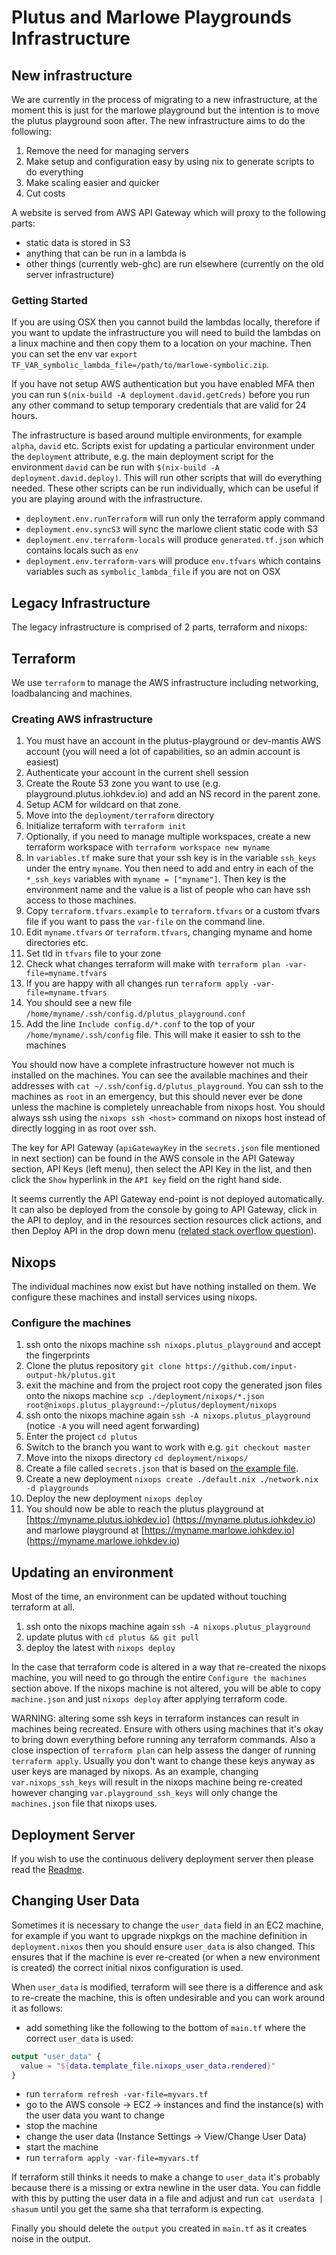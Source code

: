 # Plutus and Marlowe Playgrounds Infrastructure

## New infrastructure

We are currently in the process of migrating to a new infrastructure, at the moment this is just for the marlowe playground but the intention is to move the plutus playground soon after. The new infrastructure aims to do the following:

1. Remove the need for managing servers
2. Make setup and configuration easy by using nix to generate scripts to do everything
3. Make scaling easier and quicker
4. Cut costs

A website is served from AWS API Gateway which will proxy to the following parts:

* static data is stored in S3
* anything that can be run in a lambda is
* other things (currently web-ghc) are run elsewhere (currently on the old server infrastructure)

### Getting Started

If you are using OSX then you cannot build the lambdas locally, therefore if you want to update the infrastructure you will need to build the lambdas on a linux machine and then copy them to a location on your machine. Then you can set the env var `export TF_VAR_symbolic_lambda_file=/path/to/marlowe-symbolic.zip`.

If you have not setup AWS authentication but you have enabled MFA then you can run `$(nix-build -A deployment.david.getCreds)` before you run any other command to setup temporary credentials that are valid for 24 hours.

The infrastructure is based around multiple environments, for example `alpha`, `david` etc. Scripts exist for updating a particular environment under the `deployment` attribute, e.g. the main deployment script for the environment `david` can be run with `$(nix-build -A deployment.david.deploy)`. This will run other scripts that will do everything needed. These other scripts can be run individually, which can be useful if you are playing around with the infrastructure.

* `deployment.env.runTerraform` will run only the terraform apply command
* `deployment.env.syncS3` will sync the marlowe client static code with S3
* `deployment.env.terraform-locals` will produce `generated.tf.json` which contains locals such as `env`
* `deployment.env.terraform-vars` will produce `env.tfvars` which contains variables such as `symbolic_lambda_file` if you are not on OSX

## Legacy Infrastructure

The legacy infrastructure is comprised of 2 parts, terraform and nixops:

## Terraform

We use `terraform` to manage the AWS infrastructure including networking, loadbalancing and machines.

### Creating AWS infrastructure

1. You must have an account in the plutus-playground or dev-mantis AWS account (you will need a lot of capabilities, so an admin account is easiest)
2. Authenticate your account in the current shell session
3. Create the Route 53 zone you want to use (e.g. playground.plutus.iohkdev.io) and add an NS record in the parent zone.
4. Setup ACM for wildcard on that zone.
5. Move into the `deployment/terraform` directory
6. Initialize terraform with `terraform init`
7. Optionally, if you need to manage multiple workspaces, create a new terraform workspace with `terraform workspace new myname`
8. In `variables.tf` make sure that your ssh key is in the variable `ssh_keys` under the entry `myname`. You then need to add and entry in each of the `*_ssh_keys` variables with `myname = ["myname"]`. Then key is the environment name and the value is a list of people who can have ssh access to those machines.
9. Copy `terraform.tfvars.example` to `terraform.tfvars` or a custom tfvars file if you want to pass the `var-file` on the command line.
10. Edit `myname.tfvars` or `terraform.tfvars`, changing myname and home directories etc.
11. Set tld in `tfvars` file to your zone
12. Check what changes terraform will make with `terraform plan -var-file=myname.tfvars`
13. If you are happy with all changes run `terraform apply -var-file=myname.tfvars`
14. You should see a new file `/home/myname/.ssh/config.d/plutus_playground.conf`
15. Add the line `Include config.d/*.conf` to the top of your `/home/myname/.ssh/config` file. This will make it easier to ssh to the machines

You should now have a complete infrastructure however not much is installed on the machines. You can see the available machines and their addresses with `cat ~/.ssh/config.d/plutus_playground`. You can ssh to the machines as `root` in an emergency, but this should never ever be done unless the machine is completely unreachable from
nixops host. You should always ssh using the `nixops ssh <host>` command on nixops host instead of directly logging in as root over ssh.

The key for API Gateway (`apiGatewayKey` in the `secrets.json` file mentioned in next section) can be found in the AWS console in the API Gateway section, API Keys (left menu), then select the API Key in the list, and then click the `Show` hyperlink in the `API key` field on the right hand side.

It seems currently the API Gateway end-point is not deployed automatically. It can also be deployed from the console by going to API Gateway, click in the API to deploy, and in the resources section resources click actions, and then Deploy API in the drop down menu ([related stack overflow question](https://stackoverflow.com/questions/38910937/terraform-not-deploying-api-gateway-stage)).

## Nixops

The individual machines now exist but have nothing installed on them. We configure these machines and install services using nixops.

### Configure the machines

1. ssh onto the nixops machine `ssh nixops.plutus_playground` and accept the fingerprints
2. Clone the plutus repository `git clone https://github.com/input-output-hk/plutus.git`
3. exit the machine and from the project root copy the generated json files onto the nixops machine `scp ./deployment/nixops/*.json root@nixops.plutus_playground:~/plutus/deployment/nixops`
4. ssh onto the nixops machine again `ssh -A nixops.plutus_playground` (notice `-A` you will need agent forwarding)
5. Enter the project `cd plutus`
6. Switch to the branch you want to work with e.g. `git checkout master`
7. Move into the nixops directory `cd deployment/nixops/`
8. Create a file called `secrets.json` that is based on [the example file](./nixops/secrets.json.example).
9. Create a new deployment `nixops create ./default.nix ./network.nix -d playgrounds`
10. Deploy the new deployment `nixops deploy`
11. You should now be able to reach the plutus playground at [https://myname.plutus.iohkdev.io] (https://myname.plutus.iohkdev.io) and marlowe playground at [https://myname.marlowe.iohkdev.io] (https://myname.marlowe.iohkdev.io)

## Updating an environment

Most of the time, an environment can be updated without touching terraform at all.

1. ssh onto the nixops machine again `ssh -A nixops.plutus_playground`
2. update plutus with `cd plutus && git pull`
3. deploy the latest with `nixops deploy`

In the case that terraform code is altered in a way that re-created the nixops machine, you will need to go through the entire `Configure the machines` section above. If the nixops machine is not altered, you will be able to copy `machine.json` and just `nixops deploy` after applying terraform code.

WARNING: altering some ssh keys in terraform instances can result in machines being recreated. Ensure with others using machines that it's okay to bring down everything before running any terraform commands. Also a close inspection of `terraform plan` can help assess the danger of running `terraform apply`. Usually you don't want to change these keys anyway as user keys are managed by nixops. As an example, changing `var.nixops_ssh_keys` will result in the nixops machine being re-created however changing `var.playground_ssh_keys` will only change the `machines.json` file that nixops uses.

## Deployment Server

If you wish to use the continuous delivery deployment server then please read the [Readme](../deployment-server/README.md).

## Changing User Data

Sometimes it is necessary to change the `user_data` field in an EC2 machine, for example if you want to upgrade nixpkgs on the machine definition in `deployment.nixos` then you should ensure `user_data` is also changed. This ensures that if the machine is ever re-created (or when a new environment is created) the correct initial nixos configuration is used.

When `user_data` is modified, terraform will see there is a difference and ask to re-create the machine, this is often undesirable and you can work around it as follows:

* add something like the following to the bottom of `main.tf` where the correct `user_data` is used:

```terraform
output "user_data" {
  value = "${data.template_file.nixops_user_data.rendered}"
}
```

* run `terraform refresh -var-file=myvars.tf`
* go to the AWS console -> EC2 -> instances and find the instance(s) with the user data you want to change
* stop the machine
* change the user data (Instance Settings -> View/Change User Data)
* start the machine
* run `terraform apply -var-file=myvars.tf`

If terraform still thinks it needs to make a change to `user_data` it's probably because there is a missing or extra newline in the user data. You can fiddle with this by putting the user data in a file and adjust and run `cat userdata | shasum` until you get the same sha that terraform is expecting.

Finally you should delete the `output` you created in `main.tf` as it creates noise in the output.